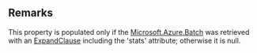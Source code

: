 ## Remarks  
 This property is populated only if the [Microsoft.Azure.Batch](assetId:///N:Microsoft.Azure.Batch?qualifyHint=False&autoUpgrade=True) was retrieved with an [ExpandClause](assetId:///P:Microsoft.Azure.Batch.ODATADetailLevel.ExpandClause?qualifyHint=False&autoUpgrade=True) including the 'stats' attribute; otherwise it is null.